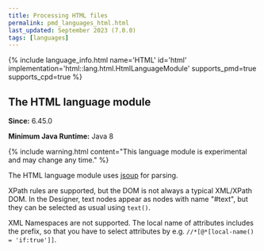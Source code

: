 ```yaml
---
title: Processing HTML files
permalink: pmd_languages_html.html
last_updated: September 2023 (7.0.0)
tags: [languages]
---
```


{% include language_info.html name='HTML' id='html' implementation='html::lang.html.HtmlLanguageModule' supports_pmd=true supports_cpd=true %}

## The HTML language module

**Since:** 6.45.0

**Minimum Java Runtime:** Java 8

{% include warning.html content="This language module is experimental and may change any time." %}

The HTML language module uses [jsoup](https://jsoup.org/) for parsing.

XPath rules are supported, but the DOM is not always a typical XML/XPath DOM.
In the Designer, text nodes appear as nodes with name "#text", but they can
be selected as usual using `text()`.

XML Namespaces are not supported. The local name of attributes includes the prefix,
so that you have to select attributes by e.g. `//*[@*[local-name() = 'if:true']]`.
